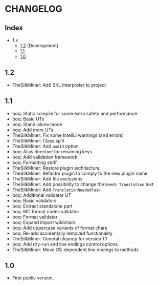 # CHANGELOG

## Index
- 1.x
  - [1.2](https://github.com/TheSilkMiner/Translation-Check-Plugin/blob/master/CHANGELOG.md#1.2) (Development)
  - [1.1](https://github.com/TheSilkMiner/Translation-Check-Plugin/blob/master/CHANGELOG.md#1.1)
  - [1.0](https://github.com/TheSilkMiner/Translation-Check-Plugin/blob/master/CHANGELOG.md#1.0)

## 1.2

* TheSilkMiner: Add SKL Interpreter to project

## 1.1

* boq: Static compile for some extra safety and performance
* boq: Basic UTs
* boq: Stand-alone mode
* boq: Add more UTs
* TheSilkMiner: Fix some IntelliJ warnings (and errors)
* TheSilkMiner: Class split
* TheSilkMiner: Add `modId` option
* boq: Alias directive for renaming keys
* boq: Add validation framework
* boq: Formatting stuff
* TheSilkMiner: Restore plugin architecture
* TheSilkMiner: Refactor plugin to comply to the new plugin name
* TheSilkMiner: Add file exclusions
* TheSilkMiner: Add possibility to change the `Needs Translation` text
* TheSilkMiner: Add `TranslationNeededTask`
* boq: Additional validator UT
* boq: Basic validators
* boq: Extract standalone part
* boq: MC format codes validator
* boq: Format validator
* boq: Expand import wildchars
* boq: Add uppercase variants of format chars
* boq: Re-add accidentally removed functionality
* TheSilkMiner: General cleanup for version 1.1
* boq: Add dry-run and line endings control options.
* TheSilkMiner: Move OS-dependent line endings to methods

## 1.0

* First public version.
